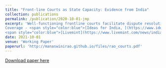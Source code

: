 ```yaml
---
title: "Front-line Courts as State Capacity: Evidence from India"
collection: publications
permalink: /publication/2020-10-01-jmp
excerpt: 'Well-functioning frontline courts facilitate dispute resolution, making them a core aspect of state capacity. Using rich data from India and exogenous variation in the timing of judge staffing changes, I show that these have a persistent effect on judge headcount and vacancy rates in the corresponding district court. Removal of vacancy substantially improves local judicial capacity, where each additional judge resolves 200 legal cases, reducing litigation backlog. In a context with high levels of congestion in local courts, this capacity improvement enables credit circulation, and increases the productivity of local formal sector firms, generating a benefit-cost ratio exceeding 3. Creation of vacancy has a negative effect on the local firms. The reduction in judicial capacity is likely manifested through the ability of law enforcement agencies to contain less serious crimes that require court orders prior to investigation. 
Coverage - <span style="color:blue">[Ideas for India, ](https://www.ideasforindia.in/topics/governance/how-district-courts-influence-firm-growth.html)</span>
<span style="color:blue">[Livemint](https://www.livemint.com/news/india/how-hiring-more-judges-can-spur-firm-growth-11580904188976.html)</span>'
date: 2021-10-01
venue: 'Working Paper'
paperurl: 'http://manaswinirao.github.io/files/rao_courts.pdf'
---
```


<span style="color:blue">[Download paper here](http://manaswinirao.github.io/files/rao_courts.pdf)</span>
